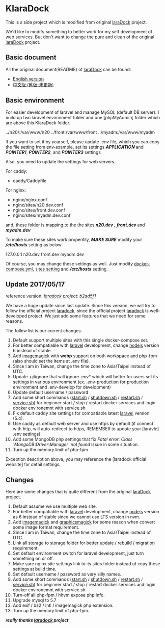 # KlaraDock

This is a side project which is modified from original [laraDock] project.

We'd like to modify something to better work for my self development of web services. But don't want to change the pure and clean of the original [laraDock] project.

## Basic document
All the original document(README) of [laraDock] can be found:

- [English version](http://laradock.io/)
- [中文版 (舊版-未更新)](README-zh.md)

## Basic environment

For easier development of laravel and manage MySQL (default DB server). I build up two laravel environment folder and one [phpMyAdmin] folder which are above this KlaraDock folder.

  ../n20/:/var/www/n20
  ../front:/var/www/front
  ../myadm:/var/www/myadm

If you want to set it by yourself, please update .env file, which you can copy the file setting from env-example, set its settings ***APPLICATION*** and ***POINTER1***, ***POINTER2***, and ***POINTER3*** settings

Also, you need to update the settings for web servers.

For caddy:

- caddy/Caddyfile

For nginx:

- nginx/nginx.conf
- nginx/sites/n20.dev.conf
- nginx/sites/front.dev.conf
- nginx/sites/myadm.dev.conf
  
and, these folder is mapping to the the sites ***n20.dev*** , ***front.dev*** and ***myadm.dev***

To make sure these sites work properitily, ***MAKE SURE*** modify your ***/etc/hosts*** setting as below

  127.0.0.1 n20.dev front.dev myadm.dev
  
Of course, you may change these settings as well. Just modify [docker-compose.yml](docker-compose.yml), [sites setting](nginx/sites) and ***/etc/hosts*** setting.

## Update 2017/05/17

reference version: *[laradock] project: [b2ad5f1](https://github.com/laradock/laradock/commit/b2ad5f16e8e82fd5f1f9364ba9b26b85df212c7f)*

We have a huge update since last update. Since this version, we will try to follow the official project [laradock], since the official project [laradock] is well-developed project. We just add some features that we need for some reasons.

The follow list is our current changes.

1. Default support multiple sites with this single docker-compose set.
1. For better compatiable with [laravel] development, change [nodejs] version 6 instead of stable.
1. Add [imagemagick] with **webp** support on both workspace and php-fpm (also should set the items at .env file).
1. Since I am in Taiwan, change the time zone to Asia/Taipei instead of UTC.
1. Update .gitignore that will ignore .env* which will better for users set its settings in various environment (ex. .env-production for production environment and .env-develop for development)
1. Update default username / password
1. Add some short commands ([start.sh](start.sh) / [shutdown.sh](shutdown.sh) / [restart.sh](restart.sh) / [service.sh](service.sh)) for beginner start / stop / restart docker services and login docker environemnt with service.sh
1. Fix default caddy site settings for compatiable latest [laravel] version (5.4).
1. Use caddy as default web server and use https by default (if connect with http, will auto-redirect to https, REMEMBER to update your [laravle] .env settings).
1. Add some MongoDB php settings that fix *Fatal error: Class 'MongoDB\Driver\Manager' not found* issue in some situation.
1. Turn up the memory limit of php-fpm

Exception description above, you may reference the [laradock official website] for detail settings.

## Changes

Here are some changes that is quite different from the original [laraDock] project.

1. Default assume we use multiple web site.
2. For better compatiable with [laravel] development, change [nodejs] version as 6 instead of stable since we cannot use LTS version in nvm.
3. Add [imagemagick] and [graphicsmagick] for some reason when convert some image format requirement.
4. Since I am in Taiwan, change the time zone to Asia/Taipei instead of UTC.
5. Link all storage to storage folder for better update / rebuild / migration requirement.
6. Set default environment switch for laravel development, just turn something on or off.
7. Make sure nginx site settings link to its sites folder instead of copy these settings at build time.
8. Set default username / password as very silly names.
9. Add some short commands ([start.sh](start.sh) / [shutdown.sh](shutdown.sh) / [restart.sh](restart.sh) / [service.sh](service.sh)) for beginner start / stop / restart docker services and login docker environemnt with service.sh
10. Turn-off all php-fpm / hhvm expose php info.
11. Upgrade mysql to 5.7
12. Add exif / bz2 / intl / imagemagick php extension.
13. Turn up the memory limit of php-fpm.

***really thanks [laradock] project***

[laradock]: https://github.com/LaraDock/laradock (laraDock)
[laravel official website]: http://laradock.io (laradock.io)
[laravel]: https://laravel.com (laravel)
[nodejs]: https://nodejs.org (node.js)
[imagemagick]: https://www.imagemagick.org/ (imagemagick)
[graphicsmagick]: http://www.graphicsmagick.org/ (graphicsmagick)
